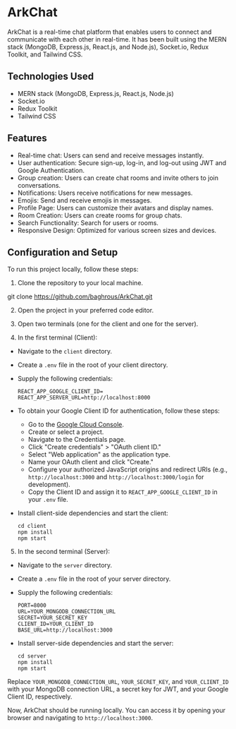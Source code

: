 # ArkChat

ArkChat is a real-time chat platform that enables users to connect and communicate with each other in real-time. It has been built using the MERN stack (MongoDB, Express.js, React.js, and Node.js), Socket.io, Redux Toolkit, and Tailwind CSS.

## Technologies Used

- MERN stack (MongoDB, Express.js, React.js, Node.js)
- Socket.io
- Redux Toolkit
- Tailwind CSS

## Features

- Real-time chat: Users can send and receive messages instantly.
- User authentication: Secure sign-up, log-in, and log-out using JWT and Google Authentication.
- Group creation: Users can create chat rooms and invite others to join conversations.
- Notifications: Users receive notifications for new messages.
- Emojis: Send and receive emojis in messages.
- Profile Page: Users can customize their avatars and display names.
- Room Creation: Users can create rooms for group chats.
- Search Functionality: Search for users or rooms.
- Responsive Design: Optimized for various screen sizes and devices.

## Configuration and Setup

To run this project locally, follow these steps:

1. Clone the repository to your local machine.

git clone https://github.com/baghrous/ArkChat.git


2. Open the project in your preferred code editor.

3. Open two terminals (one for the client and one for the server).

4. In the first terminal (Client):

- Navigate to the `client` directory.
- Create a `.env` file in the root of your client directory.
- Supply the following credentials:

  ```
  REACT_APP_GOOGLE_CLIENT_ID=
  REACT_APP_SERVER_URL=http://localhost:8000
  ```

- To obtain your Google Client ID for authentication, follow these steps:
  - Go to the [Google Cloud Console](https://console.cloud.google.com/).
  - Create or select a project.
  - Navigate to the Credentials page.
  - Click "Create credentials" > "OAuth client ID."
  - Select "Web application" as the application type.
  - Name your OAuth client and click "Create."
  - Configure your authorized JavaScript origins and redirect URIs (e.g., `http://localhost:3000` and `http://localhost:3000/login` for development).
  - Copy the Client ID and assign it to `REACT_APP_GOOGLE_CLIENT_ID` in your `.env` file.

- Install client-side dependencies and start the client:

  ```
  cd client
  npm install
  npm start
  ```

5. In the second terminal (Server):

- Navigate to the `server` directory.
- Create a `.env` file in the root of your server directory.
- Supply the following credentials:

  ```
  PORT=8000
  URL=YOUR_MONGODB_CONNECTION_URL
  SECRET=YOUR_SECRET_KEY
  CLIENT_ID=YOUR_CLIENT_ID
  BASE_URL=http://localhost:3000
  ```

- Install server-side dependencies and start the server:

  ```
  cd server
  npm install
  npm start
  ```

Replace `YOUR_MONGODB_CONNECTION_URL`, `YOUR_SECRET_KEY`, and `YOUR_CLIENT_ID` with your MongoDB connection URL, a secret key for JWT, and your Google Client ID, respectively.

Now, ArkChat should be running locally. You can access it by opening your browser and navigating to `http://localhost:3000`.
